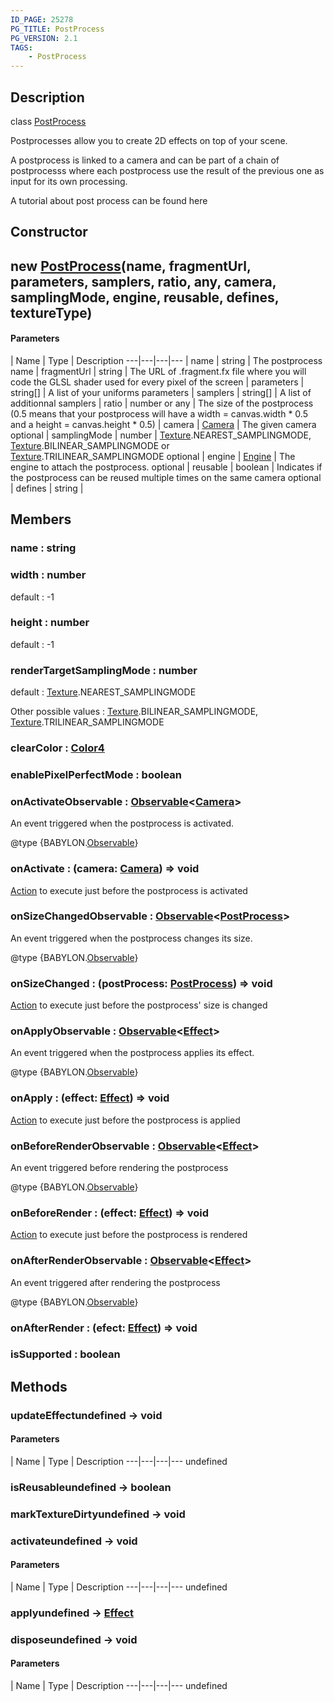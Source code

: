 ```yaml
---
ID_PAGE: 25278
PG_TITLE: PostProcess
PG_VERSION: 2.1
TAGS:
    - PostProcess
---
```

## Description

class [PostProcess](/classes/2.4/PostProcess)

Postprocesses allow you to create 2D effects on top of your scene.

A postprocess is linked to a camera and can be part of a chain of postprocesss where each postprocess use the result of the previous one as input for its own processing.

A tutorial about post process can be found here

## Constructor

## new [PostProcess](/classes/2.4/PostProcess)(name, fragmentUrl, parameters, samplers, ratio, any, camera, samplingMode, engine, reusable, defines, textureType)



#### Parameters
 | Name | Type | Description
---|---|---|---
 | name | string |    The postprocess name
 | fragmentUrl | string |    The URL of .fragment.fx file where you will code the GLSL shader used for every pixel of the screen
 | parameters | string[] |    A list of your uniforms parameters
 | samplers | string[] |    A list of additionnal samplers
 | ratio | number or any |    The size of the postprocess (0.5 means that your postprocess will have a width = canvas.width * 0.5 and a height = canvas.height * 0.5)
 | camera | [Camera](/classes/2.4/Camera) |    The given camera
optional | samplingMode | number |    [Texture](/classes/2.4/Texture).NEAREST_SAMPLINGMODE, [Texture](/classes/2.4/Texture).BILINEAR_SAMPLINGMODE or [Texture](/classes/2.4/Texture).TRILINEAR_SAMPLINGMODE
optional | engine | [Engine](/classes/2.4/Engine) |    The engine to attach the postprocess.
optional | reusable | boolean |    Indicates if the postprocess can be reused multiple times on the same camera
optional | defines | string |    
## Members

### name : string



### width : number

default : -1

### height : number

default : -1

### renderTargetSamplingMode : number

default : [Texture](/classes/2.4/Texture).NEAREST_SAMPLINGMODE

Other possible values : [Texture](/classes/2.4/Texture).BILINEAR_SAMPLINGMODE, [Texture](/classes/2.4/Texture).TRILINEAR_SAMPLINGMODE

### clearColor : [Color4](/classes/2.4/Color4)



### enablePixelPerfectMode : boolean



### onActivateObservable : [Observable](/classes/2.4/Observable)&lt;[Camera](/classes/2.4/Camera)&gt;

An event triggered when the postprocess is activated.

@type {BABYLON.[Observable](/classes/2.4/Observable)}

### onActivate : (camera: [Camera](/classes/2.4/Camera)) =&gt; void

[Action](/classes/2.4/Action) to execute just before the postprocess is activated

### onSizeChangedObservable : [Observable](/classes/2.4/Observable)&lt;[PostProcess](/classes/2.4/PostProcess)&gt;

An event triggered when the postprocess changes its size.

@type {BABYLON.[Observable](/classes/2.4/Observable)}

### onSizeChanged : (postProcess: [PostProcess](/classes/2.4/PostProcess)) =&gt; void

[Action](/classes/2.4/Action) to execute just before the postprocess' size is changed

### onApplyObservable : [Observable](/classes/2.4/Observable)&lt;[Effect](/classes/2.4/Effect)&gt;

An event triggered when the postprocess applies its effect.

@type {BABYLON.[Observable](/classes/2.4/Observable)}

### onApply : (effect: [Effect](/classes/2.4/Effect)) =&gt; void

[Action](/classes/2.4/Action) to execute just before the postprocess is applied

### onBeforeRenderObservable : [Observable](/classes/2.4/Observable)&lt;[Effect](/classes/2.4/Effect)&gt;

An event triggered before rendering the postprocess

@type {BABYLON.[Observable](/classes/2.4/Observable)}

### onBeforeRender : (effect: [Effect](/classes/2.4/Effect)) =&gt; void

[Action](/classes/2.4/Action) to execute just before the postprocess is rendered

### onAfterRenderObservable : [Observable](/classes/2.4/Observable)&lt;[Effect](/classes/2.4/Effect)&gt;

An event triggered after rendering the postprocess

@type {BABYLON.[Observable](/classes/2.4/Observable)}

### onAfterRender : (efect: [Effect](/classes/2.4/Effect)) =&gt; void



### isSupported : boolean



## Methods

### updateEffectundefined &rarr; void



#### Parameters
 | Name | Type | Description
---|---|---|---
undefined
### isReusableundefined &rarr; boolean


### markTextureDirtyundefined &rarr; void


### activateundefined &rarr; void



#### Parameters
 | Name | Type | Description
---|---|---|---
undefined
### applyundefined &rarr; [Effect](/classes/2.4/Effect)


### disposeundefined &rarr; void



#### Parameters
 | Name | Type | Description
---|---|---|---
undefined

